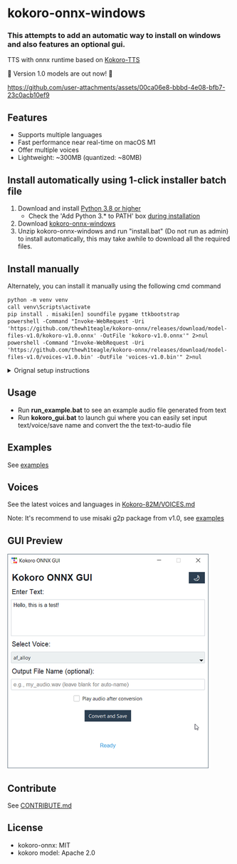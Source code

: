 # kokoro-onnx-windows

### This attempts to add an automatic way to install on windows and also features an optional gui. 

TTS with onnx runtime based on [Kokoro-TTS](https://huggingface.co/spaces/hexgrad/Kokoro-TTS)

🚀 Version 1.0 models are out now! 🎉

https://github.com/user-attachments/assets/00ca06e8-bbbd-4e08-bfb7-23c0acb10ef9

## Features

- Supports multiple languages 
- Fast performance near real-time on macOS M1
- Offer multiple voices
- Lightweight: ~300MB (quantized: ~80MB)

## Install automatically using 1-click installer batch file
1) Download and install [Python 3.8 or higher](https://www.python.org/downloads/release/python-3106/)  
   - Check the 'Add Python 3.* to PATH' box [during installation](audio2vmd/img/pathbox.jpg)
2) Download [kokoro-onnx-windows](https://github.com/EliseWindbloom/kokoro-onnx-windows/archive/refs/heads/main.zip)
3) Unzip kokoro-onnx-windows and run "install.bat" (Do not run as admin) to install automatically, this may take awhile to download all the required files.

## Install manually
Alternately, you can install it manually using the following cmd command
```
python -m venv venv
call venv\Scripts\activate
pip install . misaki[en] soundfile pygame ttkbootstrap
powershell -Command "Invoke-WebRequest -Uri 'https://github.com/thewh1teagle/kokoro-onnx/releases/download/model-files-v1.0/kokoro-v1.0.onnx' -OutFile 'kokoro-v1.0.onnx'" 2>nul
powershell -Command "Invoke-WebRequest -Uri 'https://github.com/thewh1teagle/kokoro-onnx/releases/download/model-files-v1.0/voices-v1.0.bin' -OutFile 'voices-v1.0.bin'" 2>nul
```

<details>
<summary>Orignal setup instructions</summary>
## Setup

```console
pip install -U kokoro-onnx
```

Instructions

1. Install [uv](https://docs.astral.sh/uv/getting-started/installation) for isolated Python (Recommend).

Basically open the terminal (PowerShell / Bash) and run the command listed in their website.

_Note: you don't have to use `uv`. but it just make things much simpler. You can use regular Python as well._

2. Create new project folder (you name it)
3. Run in the project folder

```console
uv init -p 3.12
uv add kokoro-onnx soundfile
```

4. Paste the contents of [`examples/save.py`](https://github.com/thewh1teagle/kokoro-onnx/blob/main/examples/save.py) in `hello.py`
5. Download the files [`kokoro-v1.0.onnx`](https://github.com/thewh1teagle/kokoro-onnx/releases/download/model-files-v1.0/kokoro-v1.0.onnx), and [`voices-v1.0.bin`](https://github.com/thewh1teagle/kokoro-onnx/releases/download/model-files-v1.0/voices-v1.0.bin) and place them in the same directory.
6. Run

```console
uv run hello.py
```

You can edit the text in `hello.py`

That's it! `audio.wav` should be created.

</details>

## Usage
- Run **run_example.bat** to see an example audio file generated from text
- Run **kokoro_gui.bat** to launch gui where you can easily set input text/voice/save name and convert the the text-to-audio file

## Examples

See [examples](examples)

## Voices

See the latest voices and languages in [Kokoro-82M/VOICES.md](https://huggingface.co/hexgrad/Kokoro-82M/blob/main/VOICES.md)

Note: It's recommend to use misaki g2p package from v1.0, see [examples](examples)

## GUI Preview
![gui1](examples/gui_preview.png)

## Contribute

See [CONTRIBUTE.md](CONTRIBUTE.md)

## License

- kokoro-onnx: MIT
- kokoro model: Apache 2.0
